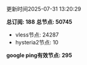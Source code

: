 更新时间2025-07-31 13:20:29

**总订阅: 188**
**总节点: 50745**
- vless节点: 24287
- hysteria2节点: 10

**google ping有效节点: 295**
